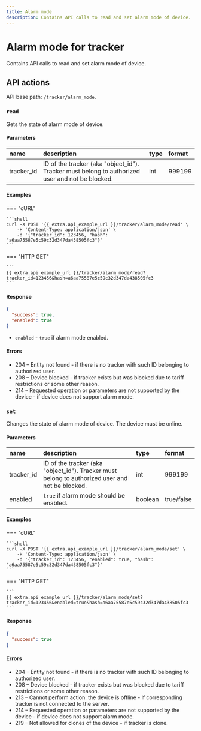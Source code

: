 ```yaml
---
title: Alarm mode
description: Contains API calls to read and set alarm mode of device.
---
```

# Alarm mode for tracker

Contains API calls to read and set alarm mode of device.


## API actions

API base path: `/tracker/alarm_mode`.

### `read`

Gets the state of alarm mode of device.

#### Parameters

| name       | description                                                                                     | type | format |
|:-----------|:------------------------------------------------------------------------------------------------|:-----|:-------|
| tracker_id | ID of the tracker (aka "object_id"). Tracker must belong to authorized user and not be blocked. | int  | 999199 |

#### Examples

=== "cURL"

    ```shell
    curl -X POST '{{ extra.api_example_url }}/tracker/alarm_mode/read' \
        -H 'Content-Type: application/json' \
        -d '{"tracker_id": 123456, "hash": "a6aa75587e5c59c32d347da438505fc3"}'
    ```

=== "HTTP GET"

    ```
    {{ extra.api_example_url }}/tracker/alarm_mode/read?tracker_id=123456&hash=a6aa75587e5c59c32d347da438505fc3
    ```

#### Response

```json
{
  "success": true,
  "enabled": true
}
```

* `enabled` - `true` if alarm mode enabled.

#### Errors

* 204 – Entity not found - if there is no tracker with such ID belonging to authorized user.
* 208 – Device blocked - if tracker exists but was blocked due to tariff restrictions or some other reason.
* 214 – Requested operation or parameters are not supported by the device - if device does not support alarm mode.


### `set`

Changes the state of alarm mode of device. The device must be online.

#### Parameters

| name       | description                                                                                     | type    | format     |
|:-----------|:------------------------------------------------------------------------------------------------|:--------|:-----------|
| tracker_id | ID of the tracker (aka "object_id"). Tracker must belong to authorized user and not be blocked. | int     | 999199     |
| enabled    | `true` if alarm mode should be enabled.                                                         | boolean | true/false |

#### Examples

=== "cURL"

    ```shell
    curl -X POST '{{ extra.api_example_url }}/tracker/alarm_mode/set' \
        -H 'Content-Type: application/json' \
        -d '{"tracker_id": 123456, "enabled": true, "hash": "a6aa75587e5c59c32d347da438505fc3"}'
    ```

=== "HTTP GET"

    ```
    {{ extra.api_example_url }}/tracker/alarm_mode/set?tracker_id=123456&enabled=true&hash=a6aa75587e5c59c32d347da438505fc3
    ```

#### Response

```json
{
  "success": true
}
```

#### Errors

* 204 – Entity not found - if there is no tracker with such ID belonging to authorized user.
* 208 – Device blocked - if tracker exists but was blocked due to tariff restrictions or some other reason.
* 213 – Cannot perform action: the device is offline - if corresponding tracker is not connected to the server.
* 214 – Requested operation or parameters are not supported by the device - if device does not support alarm mode.
* 219 – Not allowed for clones of the device - if tracker is clone.
